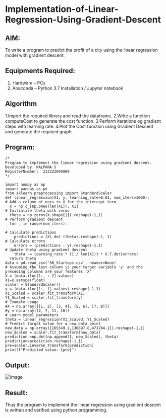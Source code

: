 # Implementation-of-Linear-Regression-Using-Gradient-Descent

## AIM:
To write a program to predict the profit of a city using the linear regression model with gradient descent.

## Equipments Required:
1. Hardware – PCs
2. Anaconda – Python 3.7 Installation / Jupyter notebook

## Algorithm
1.Import the required library and read the dataframe.
2.Write a function computeCost to generate the cost function.
3.Perform iterations og gradient steps with learning rate.
4.Plot the Cost function using Gradient Descent and generate the required graph.

## Program:
```
/*
Program to implement the linear regression using gradient descent.
Developed by: KALPANA S
RegisterNumber:  212222040069
*/

import numpy as np
import pandas as pd
from sklearn.preprocessing import StandardScaler
def linear_regression(X1, y, learning_rate=0.01, num_iters=1000):
# Add a column of ones to X for the intercept term 
  X = np.c_[np.ones(len(X1)), X1]
# Initialize theta with zeros
  theta = np.zeros(X.shape[1]).reshape(-1,1)
# Perform gradient descent 
  for _ in range(num_iters):

# Calculate predictions 
    predictions = (X).dot (theta).reshape(-1, 1)
# Calculate errors
    errors = (predictions - y).reshape(-1,1)
# Update theta using gradient descent 
    theta -= learning_rate * (1 / len(X1)) * X.T.dot(errors)
  return theta
data = pd.read_csv('50_Startups.csv', header=None)
# Assuming the last column is your target variable 'y' and the preceding columns are your features 'X' 
X = (data.iloc[1:, :-2].values)
X1=X.astype(float)
scaler = StandardScaler()
y = (data.iloc[1:,-1].values).reshape(-1,1)
X1_Scaled = scaler.fit_transform(X1)
Y1_Scaled = scaler.fit_transform(y)
# Example usage
#X = np.array([[1, 2], [3, 4], [5, 6], [7, 8]])
#y = np.array([2, 7, 11, 16])
# Learn model parameters
theta = linear_regression(X1_Scaled, Y1_Scaled)
# Predict target value for a new data point
new_data = np.array([165349.2,136897.8,471784.1]).reshape(-1,1)
new_Scaled = scaler.fit_transform(new_data)
prediction =np.dot(np.append(1, new_Scaled), theta)
prediction=prediction.reshape(-1,1)
pre=scaler.inverse_transform(prediction)
print(f"Predicted value: {pre}")

```

## Output:
![image](https://github.com/Kalpanareshma/Implementation-of-Linear-Regression-Using-Gradient-Descent/assets/122040453/2c12bfa6-e8c9-4f4c-8976-54beaad65474)



## Result:
Thus the program to implement the linear regression using gradient descent is written and verified using python programming.
